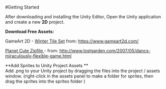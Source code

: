 #Getting Started

After downloading and installing the Unity Editor, Open the Unity application and create a new **2D** project.  

**Download Free Assets:**
    
GameArt 2D - [Winter Tile Set](https://utdallas.box.com/v/winterTileset) from: https://www.gameart2d.com/
    
[Planet Cute Zipfile ](https://utdallas.box.com/v/planet-cute-zipfile) - from: http://www.lostgarden.com/2007/05/dancs-miraculously-flexible-game.html

**Add Sprites to Unity Project Assets **   
Add .png to your Unity project by dragging the files into the project / assets window. (right-click in the assets panel to make a folder for sprites, then drag the sprites into the sprites folder )